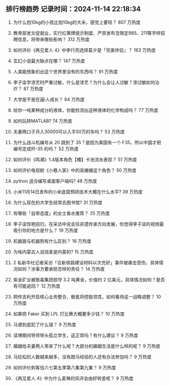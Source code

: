 
## 排行榜趋势 记录时间：2024-11-14 22:18:34
  
  1. 为什么抱10kg的小孩比抱10kg的大米，感觉上要轻？ 807 万热度
    
  2. 教育部发文促就业，实行红黄牌提示制度、严禁发布含限定985、211等字样招聘信息，将带来哪些影响？ 312 万热度
    
  3. 如何评价《再见爱人 4》中李行亮选择葛夕是「完美伴侣」？ 163 万热度
    
  4. 玄幻小说最大缺点在哪？ 147 万热度
    
  5. 人类能想象的出这个世界里没有的东西吗？ 91 万热度
    
  6. 李子柒学漆艺时严重过敏，什么是漆艺？为什么会让人过敏？漆过敏如何治疗？ 87 万热度
    
  7. 大学是不是在逼i人成长？ 84 万热度
    
  8. 给你一吨某种成分的液体，你能检测出这种液体的化学构成吗？ 77 万热度
    
  9. 如何玩转MATLAB? 74 万热度
    
  10. 夫妻两口子月入30000可以入手50万的车吗？ 53 万热度
    
  11. 为什么战斗机编号从 20 跳到了 35？是因为美国有一个 F35，所以中国才把编号定成歼-35 的吗？ 52 万热度
    
  12. 如何评价《鸣潮》1.4版本角色【椿】卡池流水表现？ 51 万热度
    
  13. 如何评价电视剧《小巷人家》中的吴姗姗这个角色？ 50 万热度
    
  14. python 适合编写桌面客户端吗? 48 万热度
    
  15. 小米11月14日发布的小米底盘预研技术大概在什么水平? 39 万热度
    
  16. 为什么现在的大学生经常去图书馆? 31 万热度
    
  17. 有哪些「自带态度」的女士香水推荐？ 25 万热度
    
  18. 李子柒惊艳回归，在采访中说会往非遗传承方向发展，你觉得李子柒的视频最吸引你的地方是什么？ 19 万热度
    
  19. 机器狼与机器狗有什么区别？ 16 万热度
    
  20. 为啥内蒙古人说烧麦是内蒙的? 15 万热度
    
  21. 2 名新华社记者采访「合新铁路建设材料以次充好」事件被袭击受伤，具体情况如何？涉事方要承担怎样的责任？ 14 万热度
    
  22. 紫金矿业被贩毒集团掠夺 3.2 吨黄金，价值约 2 亿美元，具体情况如何？是否有可能追回？ 12 万热度
    
  23. 网传吉利开启核心业务整合，极氪将控股领克，如何看待这一战略调整？ 10 万热度
    
  24. 如果把 Faker 买到 LPL 打比赛大概要多少钱？ 10 万热度
    
  25. 马谡到底犯了什么错？ 9 万热度
    
  26. 读博期间导师带头孤立学生，这正常吗？有什么建议？ 9 万热度
    
  27. 婚姻给夫妻两人带来了什么呢？大部分的婚姻生活是什么样的呢？ 9 万热度
    
  28. 马拉松的人数越来越多，没有跑马经验的人还有办法参加吗？ 9 万热度
    
  29. 如何评价刺客伍六七第五季第八集第九集？ 9 万热度
    
  30. 《再见爱人 4》中为什么麦琳的风评会由好转差呢？ 9 万热度
    
